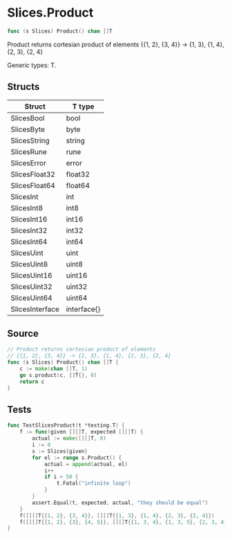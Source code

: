 # Slices.Product

```go
func (s Slices) Product() chan []T
```

Product returns cortesian product of elements {{1, 2}, {3, 4}} -> {1, 3}, {1, 4}, {2, 3}, {2, 4}

Generic types: T.

## Structs

| Struct | T type |
| ------ | ------ |
| SlicesBool | bool |
| SlicesByte | byte |
| SlicesString | string |
| SlicesRune | rune |
| SlicesError | error |
| SlicesFloat32 | float32 |
| SlicesFloat64 | float64 |
| SlicesInt | int |
| SlicesInt8 | int8 |
| SlicesInt16 | int16 |
| SlicesInt32 | int32 |
| SlicesInt64 | int64 |
| SlicesUint | uint |
| SlicesUint8 | uint8 |
| SlicesUint16 | uint16 |
| SlicesUint32 | uint32 |
| SlicesUint64 | uint64 |
| SlicesInterface | interface{} |

## Source

```go
// Product returns cortesian product of elements
// {{1, 2}, {3, 4}} -> {1, 3}, {1, 4}, {2, 3}, {2, 4}
func (s Slices) Product() chan []T {
	c := make(chan []T, 1)
	go s.product(c, []T{}, 0)
	return c
}
```

## Tests

```go
func TestSlicesProduct(t *testing.T) {
	f := func(given [][]T, expected [][]T) {
		actual := make([][]T, 0)
		i := 0
		s := Slices{given}
		for el := range s.Product() {
			actual = append(actual, el)
			i++
			if i > 50 {
				t.Fatal("infinite loop")
			}
		}
		assert.Equal(t, expected, actual, "they should be equal")
	}
	f([][]T{{1, 2}, {3, 4}}, [][]T{{1, 3}, {1, 4}, {2, 3}, {2, 4}})
	f([][]T{{1, 2}, {3}, {4, 5}}, [][]T{{1, 3, 4}, {1, 3, 5}, {2, 3, 4}, {2, 3, 5}})
}
```